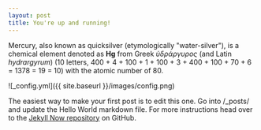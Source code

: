 ```yaml
---
layout: post
title: You're up and running!
---
```


Mercury, also known as quicksilver (etymologically "water-silver"), is a chemical element denoted as **Hg** 
from Greek *ὑδράργυρος* (and Latin *hydrargyrum*)
(10 letters, 400 + 4 + 100 + 1 + 100 + 3 + 400 + 100 + 70 + 6 = 1378 = 19 = 10) with the atomic number of 80.

![_config.yml]({{ site.baseurl }}/images/config.png)

The easiest way to make your first post is to edit this one. Go into /_posts/ and update the Hello World markdown file. For more instructions head over to the [Jekyll Now repository](https://github.com/barryclark/jekyll-now) on GitHub.
